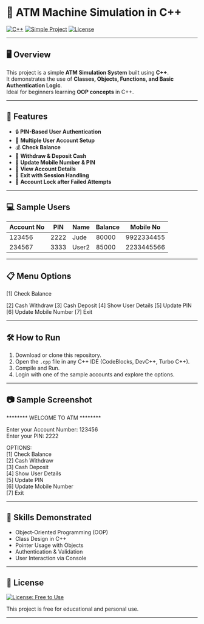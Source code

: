 # 🏧 ATM Machine Simulation in C++

[![C++](https://img.shields.io/badge/Language-C++-blue.svg)](https://isocpp.org/)
[![Simple Project](https://img.shields.io/badge/Project-Type%3A%20Beginner-lightgrey)]()
[![License](https://img.shields.io/badge/License-Free-brightgreen.svg)]()

---

## 🖥️ Overview

This project is a simple **ATM Simulation System** built using **C++**.  
It demonstrates the use of **Classes, Objects, Functions, and Basic Authentication Logic**.  
Ideal for beginners learning **OOP concepts** in C++.

---

## 📝 Features

- 🔒 **PIN-Based User Authentication**
- 👥 **Multiple User Account Setup**
- 💰 **Check Balance**
- 🏦 **Withdraw & Deposit Cash**
- 📝 **Update Mobile Number & PIN**
- 📄 **View Account Details**
- 🚪 **Exit with Session Handling**
- 🛑 **Account Lock after Failed Attempts**

---

## 💻 Sample Users

| Account No | PIN  | Name  | Balance | Mobile No   |
|------------|------|-------|---------|-------------|
| 123456    | 2222 | Jude  | 80000  | 9922334455 |
| 234567    | 3333 | User2 | 85000  | 2233445566 |

---

## 📋 Menu Options

[1] Check Balance 

[2] Cash Withdraw
[3] Cash Deposit
[4] Show User Details
[5] Update PIN
[6] Update Mobile Number
[7] Exit


---

## 🛠️ How to Run

1. Download or clone this repository.
2. Open the `.cpp` file in any C++ IDE (CodeBlocks, DevC++, Turbo C++).
3. Compile and Run.
4. Login with one of the sample accounts and explore the options.

---

## 📷 Sample Screenshot

******** WELCOME TO ATM ********  

Enter your Account Number: 123456  
Enter your PIN: 2222  

OPTIONS:  
[1] Check Balance  
[2] Cash Withdraw  
[3] Cash Deposit  
[4] Show User Details  
[5] Update PIN  
[6] Update Mobile Number  
[7] Exit  


---

## 🎯 Skills Demonstrated

- Object-Oriented Programming (OOP)
- Class Design in C++
- Pointer Usage with Objects
- Authentication & Validation
- User Interaction via Console

---

## 📖 License

[![License: Free to Use](https://img.shields.io/badge/License-Free-brightgreen.svg)]()

This project is free for educational and personal use.

---


